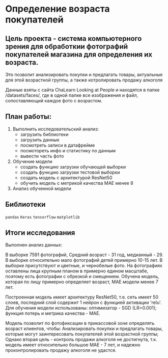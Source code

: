 # Определение возраста покупателей 

## Цель проекта - система компьютерного зрения для обработкии фотографий покупателей магазина для определения их возраста.

Это позволит анализировать покупки и предлагать товары, актуальные для этой возрастной группы, а также котролировать продажу алкоголя


Данные взяты с сайта ChaLearn Looking at People и находятся в папке /datasets/faces/, где в одной папке все изображения и файл, сопоставляющий каждое фото с возрастом.
## План работы:
1. Выполнить исследовательский анализ:
    - загрузить библиотеки
    - загрузить данные
    - посмотреть записи в датафрейме
    - посмотореть инфо и статистику по данным
    - вывести часть фото
2. Обучение модели
    - создать функцию загрузки обучающей выборки 
    - создать функцию загрузки тестовой выборки 
    - создать модель с архитектурой ResNet50
    - обучить модель с метрикой качества MAE менее 8 
3. Анализ обученной модели    


## Библиотеки
`pandas` `Keras` `tensorflow` `matplotlib`

## Итоги исследования

Выполнен анализ данных:

В выборке 7591 фотографий, Средний возраст - 31 год, медианный - 29. В выборке относительно мало фотографий детей примерно 10-15 лет. В выборке присутствуют и цветные, и чернобелые фото. На фотографиях оставлены лица крупным планом в примерно едином масштабе, поэтому есть фотографии с обрезкой и смещением. Обучена модель, которая по лицу примерно определяет возраст, МAE модели менее 7 лет.

Построенная модель имеет архитектуру ResNet50, т.е. сеть имеет 50 слоев, последний слой содержит 1 нейрон с функцией активации 'relu'. Для обучения модели использованы: оптимизатор - SGD (LR=0.001); функция потерь и метрика качества - MAE.

Модель позволит по фотофиксации в прикассовой зоне определять возраст клиентов, чтобы: Анализировать покупки и предлагать товары, которые могут заинтересовать покупателей этой возрастной группы; Однако вторая цель - контроль продажи алкоголя не достигнута, т.к. модель имеет относительно большое MAE - 7 лет, и надежно проконтролировать продажу алкоголя не удастся.
